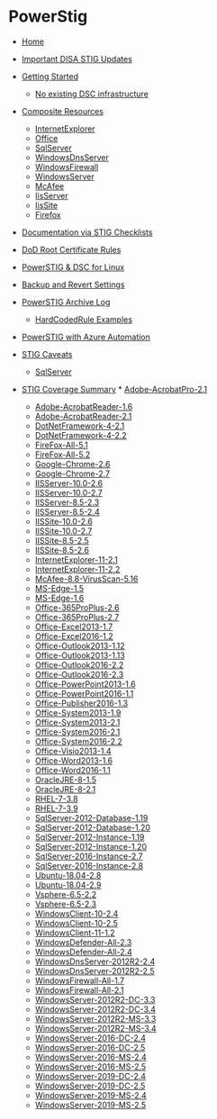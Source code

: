 # PowerStig

* [Home][home]
* [Important DISA STIG Updates][disastigchanges]
* [Getting Started][gettingstarted]
  * [No existing DSC infrastructure][DscGettingStarted]
* [Composite Resources][compositeresources]
  * [InternetExplorer][InternetExplorer]
  * [Office][Office]
  * [SqlServer][sqlserver]
  * [WindowsDnsServer][windowsdnsserver]
  * [WindowsFirewall][windowsfirewall]
  * [WindowsServer][windowsserver]
  * [McAfee][McAfee]
  * [IisServer][IisServer]
  * [IisSite][IisSite]
  * [Firefox][Firefox]

* [Documentation via STIG Checklists][Documentation-via-STIG-Checklists]
* [DoD Root Certificate Rules][DoD-Root-Certificate-Rules]
* [PowerSTIG & DSC for Linux][PowerSTIG-&-Desired-State-Configuration-for-Linux]
* [Backup and Revert Settings][Backup-and-Revert]
* [PowerSTIG Archive Log][powerstigarchivelog]
  * [HardCodedRule Examples][hardcodedexamples]
* [PowerSTIG with Azure Automation][powerstigwithazureautomation]
* [STIG Caveats][stigcaveats]
  * [SqlServer][sqlservercaveats]
* [STIG Coverage Summary][stigcoveragesummary]  * [Adobe-AcrobatPro-2.1][AdobeAcrobatPro21]
  * [Adobe-AcrobatReader-1.6][AdobeAcrobatReader16]
  * [Adobe-AcrobatReader-2.1][AdobeAcrobatReader21]
  * [DotNetFramework-4-2.1][DotNetFramework421]
  * [DotNetFramework-4-2.2][DotNetFramework422]
  * [FireFox-All-5.1][FireFoxAll51]
  * [FireFox-All-5.2][FireFoxAll52]
  * [Google-Chrome-2.6][GoogleChrome26]
  * [Google-Chrome-2.7][GoogleChrome27]
  * [IISServer-10.0-2.6][IISServer10026]
  * [IISServer-10.0-2.7][IISServer10027]
  * [IISServer-8.5-2.3][IISServer8523]
  * [IISServer-8.5-2.4][IISServer8524]
  * [IISSite-10.0-2.6][IISSite10026]
  * [IISSite-10.0-2.7][IISSite10027]
  * [IISSite-8.5-2.5][IISSite8525]
  * [IISSite-8.5-2.6][IISSite8526]
  * [InternetExplorer-11-2.1][InternetExplorer1121]
  * [InternetExplorer-11-2.2][InternetExplorer1122]
  * [McAfee-8.8-VirusScan-5.16][McAfee88VirusScan516]
  * [MS-Edge-1.5][MSEdge15]
  * [MS-Edge-1.6][MSEdge16]
  * [Office-365ProPlus-2.6][Office365ProPlus26]
  * [Office-365ProPlus-2.7][Office365ProPlus27]
  * [Office-Excel2013-1.7][OfficeExcel201317]
  * [Office-Excel2016-1.2][OfficeExcel201612]
  * [Office-Outlook2013-1.12][OfficeOutlook2013112]
  * [Office-Outlook2013-1.13][OfficeOutlook2013113]
  * [Office-Outlook2016-2.2][OfficeOutlook201622]
  * [Office-Outlook2016-2.3][OfficeOutlook201623]
  * [Office-PowerPoint2013-1.6][OfficePowerPoint201316]
  * [Office-PowerPoint2016-1.1][OfficePowerPoint201611]
  * [Office-Publisher2016-1.3][OfficePublisher201613]
  * [Office-System2013-1.9][OfficeSystem201319]
  * [Office-System2013-2.1][OfficeSystem201321]
  * [Office-System2016-2.1][OfficeSystem201621]
  * [Office-System2016-2.2][OfficeSystem201622]
  * [Office-Visio2013-1.4][OfficeVisio201314]
  * [Office-Word2013-1.6][OfficeWord201316]
  * [Office-Word2016-1.1][OfficeWord201611]
  * [OracleJRE-8-1.5][OracleJRE815]
  * [OracleJRE-8-2.1][OracleJRE821]
  * [RHEL-7-3.8][RHEL738]
  * [RHEL-7-3.9][RHEL739]
  * [SqlServer-2012-Database-1.19][SqlServer2012Database119]
  * [SqlServer-2012-Database-1.20][SqlServer2012Database120]
  * [SqlServer-2012-Instance-1.19][SqlServer2012Instance119]
  * [SqlServer-2012-Instance-1.20][SqlServer2012Instance120]
  * [SqlServer-2016-Instance-2.7][SqlServer2016Instance27]
  * [SqlServer-2016-Instance-2.8][SqlServer2016Instance28]
  * [Ubuntu-18.04-2.8][Ubuntu180428]
  * [Ubuntu-18.04-2.9][Ubuntu180429]
  * [Vsphere-6.5-2.2][Vsphere6522]
  * [Vsphere-6.5-2.3][Vsphere6523]
  * [WindowsClient-10-2.4][WindowsClient1024]
  * [WindowsClient-10-2.5][WindowsClient1025]
  * [WindowsClient-11-1.2][WindowsClient1112]
  * [WindowsDefender-All-2.3][WindowsDefenderAll23]
  * [WindowsDefender-All-2.4][WindowsDefenderAll24]
  * [WindowsDnsServer-2012R2-2.4][WindowsDnsServer2012R224]
  * [WindowsDnsServer-2012R2-2.5][WindowsDnsServer2012R225]
  * [WindowsFirewall-All-1.7][WindowsFirewallAll17]
  * [WindowsFirewall-All-2.1][WindowsFirewallAll21]
  * [WindowsServer-2012R2-DC-3.3][WindowsServer2012R2DC33]
  * [WindowsServer-2012R2-DC-3.4][WindowsServer2012R2DC34]
  * [WindowsServer-2012R2-MS-3.3][WindowsServer2012R2MS33]
  * [WindowsServer-2012R2-MS-3.4][WindowsServer2012R2MS34]
  * [WindowsServer-2016-DC-2.4][WindowsServer2016DC24]
  * [WindowsServer-2016-DC-2.5][WindowsServer2016DC25]
  * [WindowsServer-2016-MS-2.4][WindowsServer2016MS24]
  * [WindowsServer-2016-MS-2.5][WindowsServer2016MS25]
  * [WindowsServer-2019-DC-2.4][WindowsServer2019DC24]
  * [WindowsServer-2019-DC-2.5][WindowsServer2019DC25]
  * [WindowsServer-2019-MS-2.4][WindowsServer2019MS24]
  * [WindowsServer-2019-MS-2.5][WindowsServer2019MS25]


[home]:                                              https://github.com/Microsoft/PowerStig/wiki/home
[convert]:                                           https://github.com/Microsoft/PowerStig/wiki/Convert
[stig]:                                              https://github.com/Microsoft/PowerStig/wiki/Stig
[disastigchanges]:                                   https://github.com/Microsoft/PowerStig/wiki/DisaStigChanges
[compositeresources]:                                https://github.com/Microsoft/PowerStig/wiki/CompositeResources
[gettingstarted]:                                    https://github.com/Microsoft/PowerStig/wiki/GettingStarted
[InternetExplorer]:                                  https://github.com/Microsoft/PowerStig/wiki/InternetExplorer
[office]:                                            https://github.com/Microsoft/PowerStig/wiki/Office
[sqlserver]:                                         https://github.com/Microsoft/PowerStig/wiki/SqlServer
[windowsdnsserver]:                                  https://github.com/Microsoft/PowerStig/wiki/WindowsDnsServer
[windowsfirewall]:                                   https://github.com/Microsoft/PowerStig/wiki/WindowsFirewall
[windowsserver]:                                     https://github.com/Microsoft/PowerStig/wiki/WindowsServer
[mcafee]:                                            https://github.com/Microsoft/PowerStig/wiki/Mcafee
[IisServer]:                                         https://github.com/Microsoft/PowerStig/wiki/IisServer
[IisSite]:                                           https://github.com/Microsoft/PowerStig/wiki/IisSite
[Firefox]:                                           https://github.com/Microsoft/PowerStig/wiki/firefox
[Documentation-via-STIG-Checklists]:                 https://github.com/microsoft/PowerStig/wiki/Documentation-via-STIG-Checklists
[DoD-Root-Certificate-Rules]:                        https://github.com/microsoft/PowerStig/wiki/DoD-Root-Certificate-Rules
[powerstigarchivelog]:                               https://github.com/Microsoft/PowerStig/wiki/PowerSTIGArchiveLog
[hardcodedexamples]:                                 https://github.com/Microsoft/PowerStig/wiki/PowerSTIGArchiveLog#HardCodedRule-Examples
[powerstigwithazureautomation]:                      https://github.com/microsoft/PowerStig/wiki/PowerSTIG-With-Azure-Automation
[stigcaveats]:                                       https://github.com/Microsoft/PowerStig/wiki/StigCaveats
[sqlservercaveats]:                                  https://github.com/Microsoft/PowerStig/wiki/StigCaveats#sqlserver-2012
[DscGettingStarted]:                                 https://github.com/Microsoft/PowerStig/wiki/DscGettingStarted
[DscAzureAutomation]:                                https://github.com/Microsoft/PowerStig/wiki/DscAzureAutomation
[DscAzureVirtualMachine]:                            https://github.com/Microsoft/PowerStig/wiki/DscAzureVirtualMachine
[PowerSTIG-&-Desired-State-Configuration-for-Linux]: https://github.com/Microsoft/PowerStig/wiki/PowerSTIG-&-Desired-State-Configuration-for-Linux
[Backup-and-Revert]:                                 https://github.com/Microsoft/PowerStig/wiki/Backup-and-Revert
[stigcoveragesummary]:                               https://github.com/Microsoft/PowerStig/wiki/StigCoverageSummary
[AdobeAcrobatPro21]: https://github.com/Microsoft/PowerStig/wiki/Adobe-AcrobatPro-2.1
[AdobeAcrobatReader16]: https://github.com/Microsoft/PowerStig/wiki/Adobe-AcrobatReader-1.6
[AdobeAcrobatReader21]: https://github.com/Microsoft/PowerStig/wiki/Adobe-AcrobatReader-2.1
[DotNetFramework421]: https://github.com/Microsoft/PowerStig/wiki/DotNetFramework-4-2.1
[DotNetFramework422]: https://github.com/Microsoft/PowerStig/wiki/DotNetFramework-4-2.2
[FireFoxAll51]: https://github.com/Microsoft/PowerStig/wiki/FireFox-All-5.1
[FireFoxAll52]: https://github.com/Microsoft/PowerStig/wiki/FireFox-All-5.2
[GoogleChrome26]: https://github.com/Microsoft/PowerStig/wiki/Google-Chrome-2.6
[GoogleChrome27]: https://github.com/Microsoft/PowerStig/wiki/Google-Chrome-2.7
[IISServer10026]: https://github.com/Microsoft/PowerStig/wiki/IISServer-10.0-2.6
[IISServer10027]: https://github.com/Microsoft/PowerStig/wiki/IISServer-10.0-2.7
[IISServer8523]: https://github.com/Microsoft/PowerStig/wiki/IISServer-8.5-2.3
[IISServer8524]: https://github.com/Microsoft/PowerStig/wiki/IISServer-8.5-2.4
[IISSite10026]: https://github.com/Microsoft/PowerStig/wiki/IISSite-10.0-2.6
[IISSite10027]: https://github.com/Microsoft/PowerStig/wiki/IISSite-10.0-2.7
[IISSite8525]: https://github.com/Microsoft/PowerStig/wiki/IISSite-8.5-2.5
[IISSite8526]: https://github.com/Microsoft/PowerStig/wiki/IISSite-8.5-2.6
[InternetExplorer1121]: https://github.com/Microsoft/PowerStig/wiki/InternetExplorer-11-2.1
[InternetExplorer1122]: https://github.com/Microsoft/PowerStig/wiki/InternetExplorer-11-2.2
[McAfee88VirusScan516]: https://github.com/Microsoft/PowerStig/wiki/McAfee-8.8-VirusScan-5.16
[MSEdge15]: https://github.com/Microsoft/PowerStig/wiki/MS-Edge-1.5
[MSEdge16]: https://github.com/Microsoft/PowerStig/wiki/MS-Edge-1.6
[Office365ProPlus26]: https://github.com/Microsoft/PowerStig/wiki/Office-365ProPlus-2.6
[Office365ProPlus27]: https://github.com/Microsoft/PowerStig/wiki/Office-365ProPlus-2.7
[OfficeExcel201317]: https://github.com/Microsoft/PowerStig/wiki/Office-Excel2013-1.7
[OfficeExcel201612]: https://github.com/Microsoft/PowerStig/wiki/Office-Excel2016-1.2
[OfficeOutlook2013112]: https://github.com/Microsoft/PowerStig/wiki/Office-Outlook2013-1.12
[OfficeOutlook2013113]: https://github.com/Microsoft/PowerStig/wiki/Office-Outlook2013-1.13
[OfficeOutlook201622]: https://github.com/Microsoft/PowerStig/wiki/Office-Outlook2016-2.2
[OfficeOutlook201623]: https://github.com/Microsoft/PowerStig/wiki/Office-Outlook2016-2.3
[OfficePowerPoint201316]: https://github.com/Microsoft/PowerStig/wiki/Office-PowerPoint2013-1.6
[OfficePowerPoint201611]: https://github.com/Microsoft/PowerStig/wiki/Office-PowerPoint2016-1.1
[OfficePublisher201613]: https://github.com/Microsoft/PowerStig/wiki/Office-Publisher2016-1.3
[OfficeSystem201319]: https://github.com/Microsoft/PowerStig/wiki/Office-System2013-1.9
[OfficeSystem201321]: https://github.com/Microsoft/PowerStig/wiki/Office-System2013-2.1
[OfficeSystem201621]: https://github.com/Microsoft/PowerStig/wiki/Office-System2016-2.1
[OfficeSystem201622]: https://github.com/Microsoft/PowerStig/wiki/Office-System2016-2.2
[OfficeVisio201314]: https://github.com/Microsoft/PowerStig/wiki/Office-Visio2013-1.4
[OfficeWord201316]: https://github.com/Microsoft/PowerStig/wiki/Office-Word2013-1.6
[OfficeWord201611]: https://github.com/Microsoft/PowerStig/wiki/Office-Word2016-1.1
[OracleJRE815]: https://github.com/Microsoft/PowerStig/wiki/OracleJRE-8-1.5
[OracleJRE821]: https://github.com/Microsoft/PowerStig/wiki/OracleJRE-8-2.1
[RHEL738]: https://github.com/Microsoft/PowerStig/wiki/RHEL-7-3.8
[RHEL739]: https://github.com/Microsoft/PowerStig/wiki/RHEL-7-3.9
[SqlServer2012Database119]: https://github.com/Microsoft/PowerStig/wiki/SqlServer-2012-Database-1.19
[SqlServer2012Database120]: https://github.com/Microsoft/PowerStig/wiki/SqlServer-2012-Database-1.20
[SqlServer2012Instance119]: https://github.com/Microsoft/PowerStig/wiki/SqlServer-2012-Instance-1.19
[SqlServer2012Instance120]: https://github.com/Microsoft/PowerStig/wiki/SqlServer-2012-Instance-1.20
[SqlServer2016Instance27]: https://github.com/Microsoft/PowerStig/wiki/SqlServer-2016-Instance-2.7
[SqlServer2016Instance28]: https://github.com/Microsoft/PowerStig/wiki/SqlServer-2016-Instance-2.8
[Ubuntu180428]: https://github.com/Microsoft/PowerStig/wiki/Ubuntu-18.04-2.8
[Ubuntu180429]: https://github.com/Microsoft/PowerStig/wiki/Ubuntu-18.04-2.9
[Vsphere6522]: https://github.com/Microsoft/PowerStig/wiki/Vsphere-6.5-2.2
[Vsphere6523]: https://github.com/Microsoft/PowerStig/wiki/Vsphere-6.5-2.3
[WindowsClient1024]: https://github.com/Microsoft/PowerStig/wiki/WindowsClient-10-2.4
[WindowsClient1025]: https://github.com/Microsoft/PowerStig/wiki/WindowsClient-10-2.5
[WindowsClient1112]: https://github.com/Microsoft/PowerStig/wiki/WindowsClient-11-1.2
[WindowsDefenderAll23]: https://github.com/Microsoft/PowerStig/wiki/WindowsDefender-All-2.3
[WindowsDefenderAll24]: https://github.com/Microsoft/PowerStig/wiki/WindowsDefender-All-2.4
[WindowsDnsServer2012R224]: https://github.com/Microsoft/PowerStig/wiki/WindowsDnsServer-2012R2-2.4
[WindowsDnsServer2012R225]: https://github.com/Microsoft/PowerStig/wiki/WindowsDnsServer-2012R2-2.5
[WindowsFirewallAll17]: https://github.com/Microsoft/PowerStig/wiki/WindowsFirewall-All-1.7
[WindowsFirewallAll21]: https://github.com/Microsoft/PowerStig/wiki/WindowsFirewall-All-2.1
[WindowsServer2012R2DC33]: https://github.com/Microsoft/PowerStig/wiki/WindowsServer-2012R2-DC-3.3
[WindowsServer2012R2DC34]: https://github.com/Microsoft/PowerStig/wiki/WindowsServer-2012R2-DC-3.4
[WindowsServer2012R2MS33]: https://github.com/Microsoft/PowerStig/wiki/WindowsServer-2012R2-MS-3.3
[WindowsServer2012R2MS34]: https://github.com/Microsoft/PowerStig/wiki/WindowsServer-2012R2-MS-3.4
[WindowsServer2016DC24]: https://github.com/Microsoft/PowerStig/wiki/WindowsServer-2016-DC-2.4
[WindowsServer2016DC25]: https://github.com/Microsoft/PowerStig/wiki/WindowsServer-2016-DC-2.5
[WindowsServer2016MS24]: https://github.com/Microsoft/PowerStig/wiki/WindowsServer-2016-MS-2.4
[WindowsServer2016MS25]: https://github.com/Microsoft/PowerStig/wiki/WindowsServer-2016-MS-2.5
[WindowsServer2019DC24]: https://github.com/Microsoft/PowerStig/wiki/WindowsServer-2019-DC-2.4
[WindowsServer2019DC25]: https://github.com/Microsoft/PowerStig/wiki/WindowsServer-2019-DC-2.5
[WindowsServer2019MS24]: https://github.com/Microsoft/PowerStig/wiki/WindowsServer-2019-MS-2.4
[WindowsServer2019MS25]: https://github.com/Microsoft/PowerStig/wiki/WindowsServer-2019-MS-2.5
